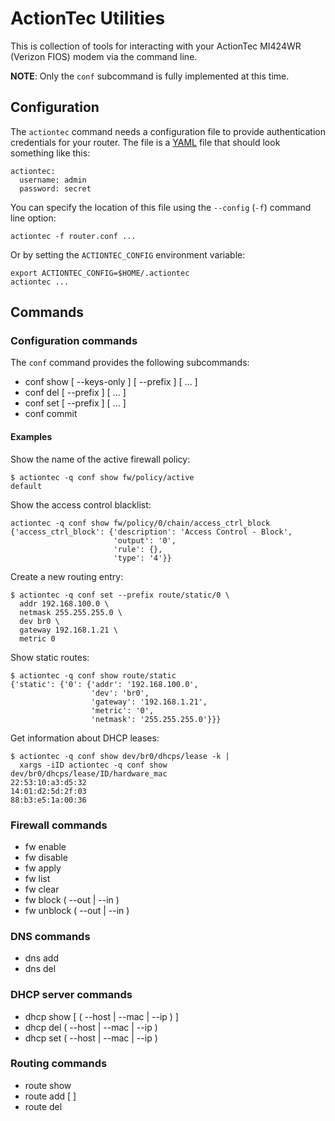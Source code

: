# ActionTec Utilities

This is collection of tools for interacting with your ActionTec
MI424WR (Verizon FIOS) modem via the command line.

**NOTE**: Only the `conf` subcommand is fully implemented at this
time.

## Configuration

The `actiontec` command needs a configuration file to provide
authentication credentials for your router.  The file is a [YAML][]
file that should look something like this:

    actiontec:
      username: admin
      password: secret

You can specify the location of this file using the `--config` (`-f`)
command line option:

    actiontec -f router.conf ...

Or by setting the `ACTIONTEC_CONFIG` environment variable:

    export ACTIONTEC_CONFIG=$HOME/.actiontec
    actiontec ...

[yaml]: http://www.yaml.org/

## Commands

### Configuration commands

The `conf` command provides the following subcommands:

- conf show [ --keys-only ] [ --prefix <prefix> ] <path> [ <path> ... ]
- conf del [ --prefix <prefix> ] <path> [ <path> ... ]
- conf set [ --prefix <prefix> ] <path> <value> [ <path> <value> ... ]
- conf commit

#### Examples

Show the name of the active firewall policy:

    $ actiontec -q conf show fw/policy/active
    default

Show the access control blacklist:

    actiontec -q conf show fw/policy/0/chain/access_ctrl_block
    {'access_ctrl_block': {'description': 'Access Control - Block',
                           'output': '0',
                           'rule': {},
                           'type': '4'}}

Create a new routing entry:

    $ actiontec -q conf set --prefix route/static/0 \
      addr 192.168.100.0 \
      netmask 255.255.255.0 \
      dev br0 \
      gateway 192.168.1.21 \
      metric 0

Show static routes:

    $ actiontec -q conf show route/static
    {'static': {'0': {'addr': '192.168.100.0',
                      'dev': 'br0',
                      'gateway': '192.168.1.21',
                      'metric': '0',
                      'netmask': '255.255.255.0'}}}

Get information about DHCP leases:

    $ actiontec -q conf show dev/br0/dhcps/lease -k |
      xargs -iID actiontec -q conf show dev/br0/dhcps/lease/ID/hardware_mac
    22:53:10:a3:d5:32
    14:01:d2:5d:2f:03
    88:b3:e5:1a:00:36

### Firewall commands

- fw enable
- fw disable
- fw apply <rules>
- fw list
- fw clear
- fw block ( --out | --in ) <ip>
- fw unblock ( --out | --in ) <ip>

### DNS commands

- dns add <host> <addr>
- dns del <host>

### DHCP server commands

- dhcp show [ ( --host <host> | --mac <mac> | --ip <ip> ) ]
- dhcp del ( --host <host> | --mac <mac> | --ip <ip> )
- dhcp set ( --host <host> | --mac <mac> | --ip <ip> ) <attr> <val>

### Routing commands

- route show
- route add <dest> <mask> <gw> [ <metric> ]
- route del <dest> <mask> <gw>

